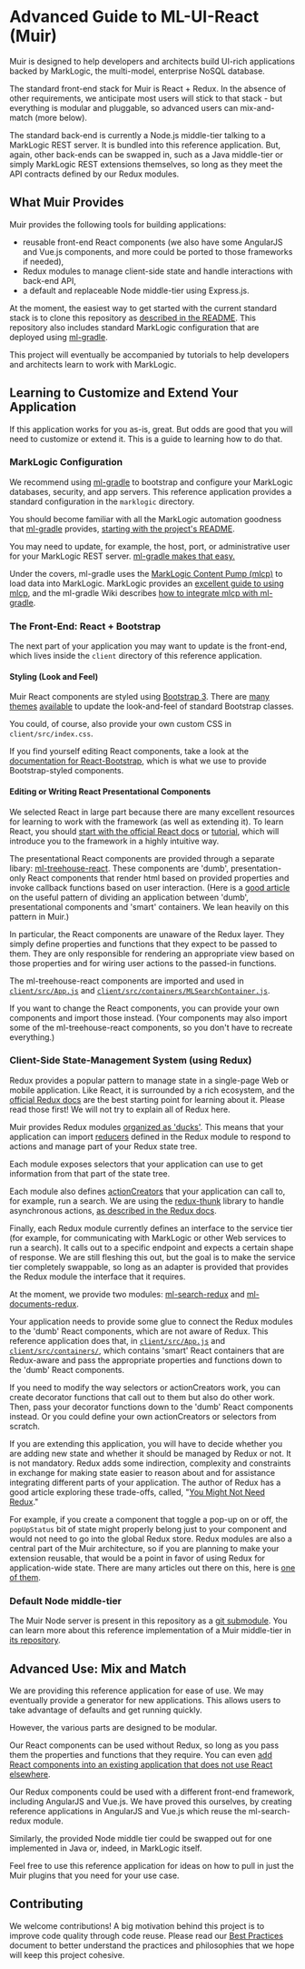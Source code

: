 # Advanced Guide to ML-UI-React (Muir)

Muir is designed to help developers and architects build UI-rich applications backed by MarkLogic, the multi-model, enterprise NoSQL database.

The standard front-end stack for Muir is React + Redux. In the absence of other requirements, we anticipate most users will stick to that stack - but everything is modular and pluggable, so advanced users can mix-and-match (more below).

The standard back-end is currently a Node.js middle-tier talking to a MarkLogic REST server. It is bundled into this reference application. But, again, other back-ends can be swapped in, such as a Java middle-tier or simply MarkLogic REST extensions themselves, so long as they meet the API contracts defined by our Redux modules.

## What Muir Provides

Muir provides the following tools for building applications:

- reusable front-end React components (we also have some AngularJS and Vue.js components, and more could be ported to those frameworks if needed),
- Redux modules to manage client-side state and handle interactions with back-end API,
- a default and replaceable Node middle-tier using Express.js.

At the moment, the easiest way to get started with the current standard stack is to clone this repository as [described in the README](README.markdown#very-quick). This repository also includes standard MarkLogic configuration that are deployed using [ml-gradle](https://github.com/marklogic-community/ml-gradle).

This project will eventually be accompanied by tutorials to help developers and architects learn to work with MarkLogic.

## Learning to Customize and Extend Your Application<a name="developing-your-app"></a>

If this application works for you as-is, great. But odds are good that you will need to customize or extend it. This is a guide to learning how to do that.

### MarkLogic Configuration

We recommend using [ml-gradle](https://github.com/marklogic-community/ml-gradle) to bootstrap and configure your MarkLogic databases, security, and app servers. This reference application provides a standard configuration in the `marklogic` directory.

You should become familiar with all the MarkLogic automation goodness that [ml-gradle](https://github.com/marklogic-community/ml-gradle) provides, [starting with the project's README](https://github.com/marklogic-community/ml-gradle).

You may need to update, for example, the host, port, or administrative user for your MarkLogic REST server. [ml-gradle makes that easy.](https://github.com/marklogic-community/ml-gradle)

Under the covers, ml-gradle uses the [MarkLogic Content Pump (mlcp)](http://docs.marklogic.com/guide/mlcp) to load data into MarkLogic. MarkLogic provides an [excellent guide to using mlcp](http://docs.marklogic.com/guide/mlcp), and the ml-gradle Wiki describes [how to integrate mlcp with ml-gradle](https://github.com/marklogic-community/ml-gradle/wiki/Content-Pump-and-Gradle).

### The Front-End: React + Bootstrap

The next part of your application you may want to update is the front-end, which lives inside the `client` directory of this reference application.

#### Styling (Look and Feel)

Muir React components are styled using [Bootstrap 3](https://getbootstrap.com/docs/3.3/). There are [many](https://startbootstrap.com/) [themes](https://themes.getbootstrap.com/collections/all) [available](https://www.google.com/search?q=bootstrap+themes) to update the look-and-feel of standard Bootstrap classes.

You could, of course, also provide your own custom CSS in `client/src/index.css`.

If you find yourself editing React components, take a look at the [documentation for React-Bootstrap](https://react-bootstrap.github.io/), which is what we use to provide Bootstrap-styled components.

#### Editing or Writing React Presentational Components

We selected React in large part because there are many excellent resources for learning to work with the framework (as well as extending it). To learn React, you should [start with the official React docs](https://reactjs.org/docs/hello-world.html) or [tutorial](https://reactjs.org/tutorial/tutorial.html), which will introduce you to the framework in a highly intuitive way.

The presentational React components are provided through a separate libary: [ml-treehouse-react](https://project.marklogic.com/repo/projects/NACW/repos/ml-treehouse-react/browse). These components are 'dumb', presentation-only React components that render html based on provided properties and invoke callback functions based on user interaction. (Here is a [good article](https://medium.com/@dan_abramov/smart-and-dumb-components-7ca2f9a7c7d0) on the useful pattern of dividing an application between 'dumb', presentational components and 'smart' containers. We lean heavily on this pattern in Muir.)

In particular, the React components are unaware of the Redux layer. They simply define properties and functions that they expect to be passed to them. They are only responsible for rendering an appropriate view based on those properties and for wiring user actions to the passed-in functions.

The ml-treehouse-react components are imported and used in [`client/src/App.js`](`client/src/App.js`) and [`client/src/containers/MLSearchContainer.js`](`client/src/containers/MLSearchContainer.js`).

If you want to change the React components, you can provide your own components and import those instead. (Your components may also import some of the ml-treehouse-react components, so you don't have to recreate everything.)

### Client-Side State-Management System (using Redux)

Redux provides a popular pattern to manage state in a single-page Web or mobile application. Like React, it is surrounded by a rich ecosystem, and the [official Redux docs](http://redux.js.org/) are the best starting point for learning about it. Please read those first! We will not try to explain all of Redux here.

Muir provides Redux modules [organized as 'ducks'](https://github.com/alexnm/re-ducks). This means that your application can import [reducers](http://redux.js.org/docs/basics/Reducers.html) defined in the Redux module to respond to actions and manage part of your Redux state tree.

Each module exposes selectors that your application can use to get information from that part of the state tree.

Each module also defines [actionCreators](http://redux.js.org/docs/basics/Actions.html) that your application can call to, for example, run a search. We are using the [redux-thunk](https://github.com/gaearon/redux-thunk) library to handle asynchronous actions, [as described in the Redux docs](http://redux.js.org/docs/advanced/AsyncActions.html).

Finally, each Redux module currently defines an interface to the service tier (for example, for communicating with MarkLogic or other Web services to run a search). It calls out to a specific endpoint and expects a certain shape of response. We are still fleshing this out, but the goal is to make the service tier completely swappable, so long as an adapter is provided that provides the Redux module the interface that it requires.

At the moment, we provide two modules: [ml-search-redux](https://project.marklogic.com/repo/projects/NACW/repos/ml-search-redux/browse) and [ml-documents-redux](https://project.marklogic.com/repo/users/pmcelwee/repos/ml-documents-redux/browse).

Your application needs to provide some glue to connect the Redux modules to the 'dumb' React components, which are not aware of Redux. This reference application does that, in [`client/src/App.js`](`client/src/App.js`) and [`client/src/containers/`](`client/src/containers/`), which contains 'smart' React containers that are Redux-aware and pass the appropriate properties and functions down to the 'dumb' React components.

If you need to modify the way selectors or actionCreators work, you can create decorator functions that call out to them but also do other work. Then, pass your decorator functions down to the 'dumb' React components instead. Or you could define your own actionCreators or selectors from scratch.

If you are extending this application, you will have to decide whether you are adding new state and whether it should be managed by Redux or not. It is not mandatory. Redux adds some indirection, complexity and constraints in exchange for making state easier to reason about and for assistance integrating different parts of your application. The author of Redux has a good article exploring these trade-offs, called, "[You Might Not Need Redux](https://medium.com/@dan_abramov/you-might-not-need-redux-be46360cf367)." 

For example, if you create a component that toggle a pop-up on or off, the `popUpStatus` bit of state might properly belong just to your component and would not need to go into the global Redux store. Redux modules are also a central part of the Muir architecture, so if you are planning to make your extension reusable, that would be a point in favor of using Redux for application-wide state. There are many articles out there on this, here is [one of them](https://github.com/gaearon/redux-thunk).

### Default Node middle-tier

The Muir Node server is present in this repository as a [git submodule](https://git-scm.com/book/en/v2/Git-Tools-Submodules). You can learn more about this reference implementation of a Muir middle-tier in [its repository](https://project.marklogic.com/repo/projects/NACW/repos/ml-treehouse-node/browse).

## Advanced Use: Mix and Match

We are providing this reference application for ease of use. We may eventually provide a generator for new applications. This allows users to take advantage of defaults and get running quickly.

However, the various parts are designed to be modular.

Our React components can be used without Redux, so long as you pass them the properties and functions that they require. You can even [add React components into an existing application that does not use React elsewhere](https://medium.com/nthrive-analytics/introducing-react-into-an-existing-application-17490841796e).

Our Redux components could be used with a different front-end framework, including AngularJS and Vue.js. We have proved this ourselves, by creating reference applications in AngularJS and Vue.js which reuse the ml-search-redux module.

Similarly, the provided Node middle tier could be swapped out for one implemented in Java or, indeed, in MarkLogic itself.

Feel free to use this reference application for ideas on how to pull in just the Muir plugins that you need for your use case.

## Contributing

We welcome contributions! A big motivation behind this project is to improve code quality through code reuse. Please read our [Best Practices](BEST_PRACTICES.markdown) document to better understand the practices and philosophies that we hope will keep this project cohesive.
